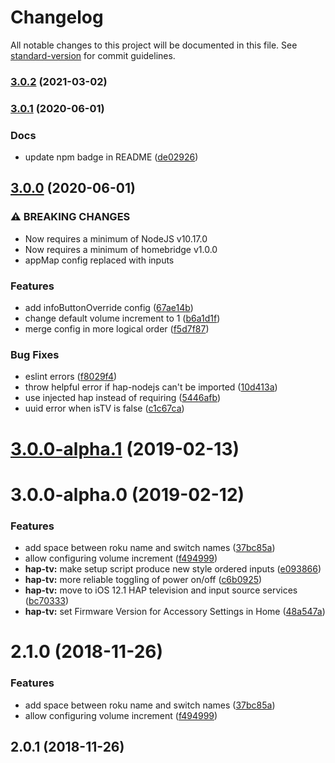 # Changelog

All notable changes to this project will be documented in this file. See [standard-version](https://github.com/conventional-changelog/standard-version) for commit guidelines.

### [3.0.2](https://github.com/bschlenk/homebridge-roku/compare/v3.0.1...v3.0.2) (2021-03-02)

### [3.0.1](https://github.com/bschlenk/homebridge-roku/compare/v3.0.0...v3.0.1) (2020-06-01)


### Docs

* update npm badge in README ([de02926](https://github.com/bschlenk/homebridge-roku/commit/de029267bfe05750ab787e977fc2c18bb2a22ae8))


## [3.0.0](https://github.com/bschlenk/homebridge-roku/compare/v3.0.0-alpha.1...v3.0.0) (2020-06-01)


### ⚠ BREAKING CHANGES

* Now requires a minimum of NodeJS v10.17.0
* Now requires a minimum of homebridge v1.0.0
* appMap config replaced with inputs

### Features

* add infoButtonOverride config ([67ae14b](https://github.com/bschlenk/homebridge-roku/commit/67ae14b7e058d627635f0012d9b457930ea44cfc))
* change default volume increment to 1 ([b6a1d1f](https://github.com/bschlenk/homebridge-roku/commit/b6a1d1f952bbc74713a51e015006b9b27e09a9ea))
* merge config in more logical order ([f5d7f87](https://github.com/bschlenk/homebridge-roku/commit/f5d7f8762a944430e9c093fec09c600fbbfbae1b))


### Bug Fixes

* eslint errors ([f8029f4](https://github.com/bschlenk/homebridge-roku/commit/f8029f4b244cc9549942f575a25b66ee28454168))
* throw helpful error if hap-nodejs can't be imported ([10d413a](https://github.com/bschlenk/homebridge-roku/commit/10d413ade2bf5942d9befef0806deacd6aa67904))
* use injected hap instead of requiring ([5446afb](https://github.com/bschlenk/homebridge-roku/commit/5446afb8971f4cd4a148a1086f53333f692c60d8))
* uuid error when isTV is false ([c1c67ca](https://github.com/bschlenk/homebridge-roku/commit/c1c67ca833206671387c6d7fdb9536ff846e0c0f))

<a name="3.0.0-alpha.1"></a>
# [3.0.0-alpha.1](https://github.com/bschlenk/homebridge-roku/compare/v3.0.0-alpha.0...v3.0.0-alpha.1) (2019-02-13)



<a name="3.0.0-alpha.0"></a>
# 3.0.0-alpha.0 (2019-02-12)


### Features

* add space between roku name and switch names ([37bc85a](https://github.com/bschlenk/homebridge-roku/commit/37bc85a))
* allow configuring volume increment ([f494999](https://github.com/bschlenk/homebridge-roku/commit/f494999))
* **hap-tv:** make setup script produce new style ordered inputs ([e093866](https://github.com/bschlenk/homebridge-roku/commit/e093866))
* **hap-tv:** more reliable toggling of power on/off ([c6b0925](https://github.com/bschlenk/homebridge-roku/commit/c6b0925))
* **hap-tv:** move to iOS 12.1 HAP television and input source services ([bc70333](https://github.com/bschlenk/homebridge-roku/commit/bc70333))
* **hap-tv:** set Firmware Version for Accessory Settings in Home ([48a547a](https://github.com/bschlenk/homebridge-roku/commit/48a547a))



<a name="2.1.0"></a>
# 2.1.0 (2018-11-26)


### Features

* add space between roku name and switch names ([37bc85a](https://github.com/bschlenk/homebridge-roku/commit/37bc85a))
* allow configuring volume increment ([f494999](https://github.com/bschlenk/homebridge-roku/commit/f494999))



<a name="2.0.1"></a>
## 2.0.1 (2018-11-26)
